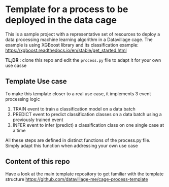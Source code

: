 # Template for a process to be deployed in the data cage

This is a sample project with a representative set of resources to deploy a data processing machine learning algorithm in a Datavillage cage.
The example is using XGBoost library and its classification example: https://xgboost.readthedocs.io/en/stable/get_started.html

__TL;DR__ : clone this repo and edit the `process.py` file to adapt it for your own use casse


## Template Use case


To make this template closer to a real use case,
it implements 3 event processing logic
 1. TRAIN event to train a classification model on a data batch
 2. PREDICT event to predict classification classes on a data batch using a previously trained event
 3. INFER event to infer (predict) a classification class on one single case at a time

All these steps are defined in distinct functions of the process.py file.
Simply adapt this function when addressing your own use case


## Content of this repo

Have a look at the main template repository to get familiar with the template structure
https://github.com/datavillage-me/cage-process-template
